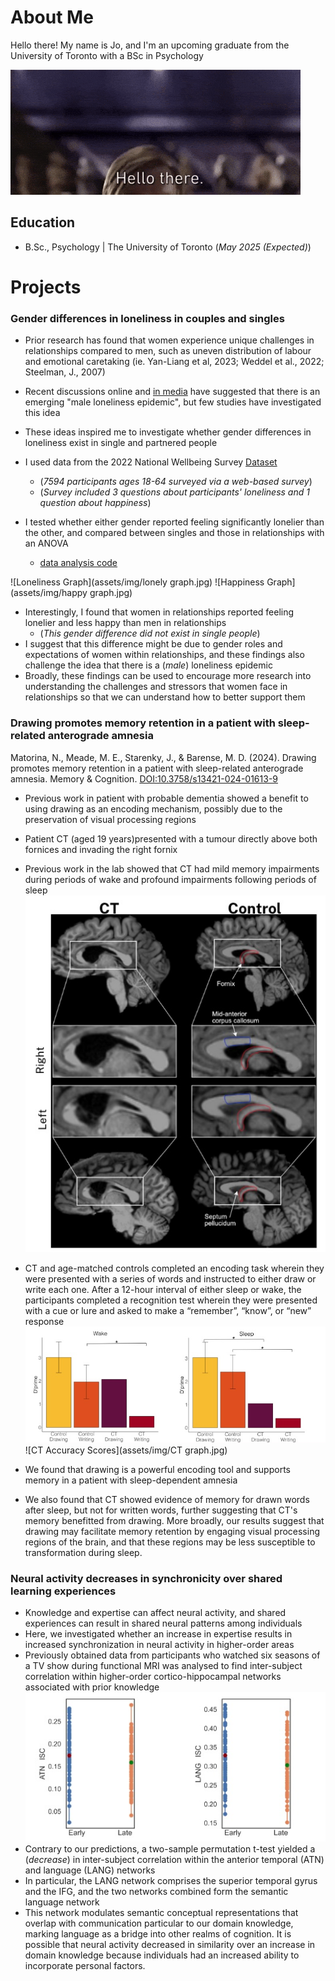 # About Me
Hello there! My name is Jo, and I'm an upcoming graduate from the University of Toronto with a BSc in Psychology

![Hello There Gif](/assets/img/200.gif)

## Education	 			        		
- B.Sc., Psychology | The University of Toronto (_May 2025 (Expected)_)

# Projects
### Gender differences in loneliness in couples and singles

- Prior research has found that women experience unique challenges in relationships compared to men, such as uneven distribution of labour and emotional caretaking (ie. Yan-Liang et al, 2023; Weddel et al., 2022; Steelman, J., 2007)
- Recent discussions online and [in media](https://www.yahoo.com/news/men-carrying-brunt-loneliness-epidemic-122729356.html) have suggested that there is an emerging "male loneliness epidemic", but few studies have investigated this idea
- These ideas inspired me to investigate whether gender differences in loneliness exist in single and partnered people

- I used data from the 2022 National Wellbeing Survey [Dataset](https://www.icpsr.umich.edu/web/ICPSR/studies/38964)
  - (_7594 participants ages 18-64 surveyed via a web-based survey_)
  - (_Survey included 3 questions about participants' loneliness and 1 question about happiness_)
- I tested whether either gender reported feeling significantly lonelier than the other, and compared between singles and those in relationships with an ANOVA
  - [data analysis code](https://github.com/jordanstarenky/PSY329-Project/blob/main/Project.md)

![Loneliness Graph](assets/img/lonely graph.jpg)
![Happiness Graph](assets/img/happy graph.jpg)

- Interestingly, I found that women in relationships reported feeling lonelier and less happy than men in relationships
  - (_This gender difference did not exist in single people_)
- I suggest that this difference might be due to gender roles and expectations of women within relationships, and these findings also challenge the idea that there is a (_male_) loneliness epidemic
- Broadly, these findings can be used to encourage more research into understanding the challenges and stressors that women face in relationships so that we can understand how to better support them

### Drawing promotes memory retention in a patient with sleep-related anterograde amnesia

Matorina, N., Meade, M. E., Starenky, J., & Barense, M. D. (2024). Drawing promotes memory retention in a patient with sleep-related anterograde amnesia. Memory & Cognition. [DOI:10.3758/s13421-024-01613-9](https://doi.org/10.3758/s13421-024-01613-9)

- Previous work in patient with probable dementia showed a benefit to using drawing as an encoding mechanism, possibly due to the preservation of visual processing regions
- Patient CT (aged 19 years)presented with a tumour directly above both fornices and invading the right fornix
- Previous work in the lab showed that CT had mild memory impairments during periods of wake and profound impairments following periods of sleep
![ATN and LANG Graph](assets/img/CT.jpg)

- CT and age-matched controls completed an encoding task wherein they were presented with a series of words and instructed to either draw or write each one. After a 12-hour interval of either sleep or wake, the participants completed a recognition test wherein they were presented with a cue or lure and asked to make a “remember”, “know”, or “new” response
![CT D Prime Scores](assets/img/dprime.jpg)
![CT Accuracy Scores](assets/img/CT graph.jpg)
- We found that drawing is a powerful encoding tool and supports memory in a patient with sleep-dependent amnesia
- We also found that CT showed evidence of memory for drawn words after sleep, but not for written words, further suggesting that CT's memory benefitted from drawing. More broadly, our results suggest that drawing may facilitate memory retention by engaging visual processing regions of the brain, and that these regions may be less susceptible to transformation during sleep.

### Neural activity decreases in synchronicity over shared learning experiences

- Knowledge and expertise can affect neural activity, and shared experiences can result in shared neural patterns among individuals
- Here, we investigated whether an increase in expertise results in increased synchronization in neural activity in higher-order areas
- Previously obtained data from participants who watched six seasons of a TV show during functional MRI was analysed to find inter-subject correlation within higher-order cortico-hippocampal networks associated with prior knowledge
  ![ATN and LANG Graph](assets/img/barnett.jpg)
- Contrary to our predictions, a two-sample permutation t-test yielded a (_decrease_) in inter-subject correlation within the anterior temporal (ATN) and language (LANG) networks
- In particular, the LANG network comprises the superior temporal gyrus and the IFG, and the two networks combined form the semantic language network
- This network modulates semantic conceptual representations that overlap with communication particular to our domain knowledge, marking language as a bridge into other realms of cognition. 
It is possible that neural activity decreased in similarity over an increase in domain knowledge because individuals had an increased ability to incorporate personal factors.




